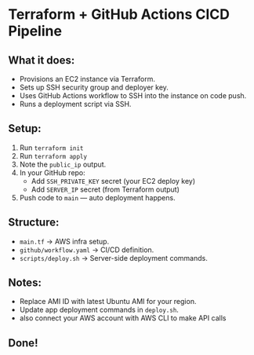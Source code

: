 # Terraform + GitHub Actions CICD Pipeline

##  What it does:
- Provisions an EC2 instance via Terraform.
- Sets up SSH security group and deployer key.
- Uses GitHub Actions workflow to SSH into the instance on code push.
- Runs a deployment script via SSH.

##  Setup:
1. Run `terraform init`
2. Run `terraform apply`
3. Note the `public_ip` output.
4. In your GitHub repo:
   - Add `SSH_PRIVATE_KEY` secret (your EC2 deploy key)
   - Add `SERVER_IP` secret (from Terraform output)
5. Push code to `main` — auto deployment happens.

##  Structure:
- `main.tf` → AWS infra setup.
- `github/workflow.yaml` → CI/CD definition.
- `scripts/deploy.sh` → Server-side deployment commands.

##  Notes:
- Replace AMI ID with latest Ubuntu AMI for your region.
- Update app deployment commands in `deploy.sh`.
- also connect your AWS account with AWS CLI to make API calls 

##  Done!

